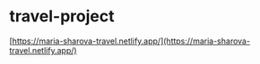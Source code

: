 # travel-project

[https://maria-sharova-travel.netlify.app/](https://maria-sharova-travel.netlify.app/)
